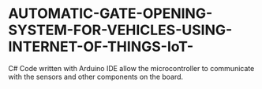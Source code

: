 # AUTOMATIC-GATE-OPENING-SYSTEM-FOR-VEHICLES-USING-INTERNET-OF-THINGS-IoT-
C# Code written with Arduino IDE allow the microcontroller to communicate with the sensors and other components on the board. 
